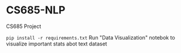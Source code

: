 # CS685-NLP
CS685 Project

```pip install -r requirements.txt```
Run "Data Visualization" notebok to visualize important stats abot text dataset